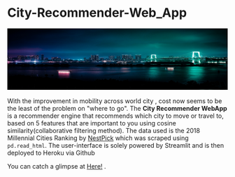 # City-Recommender-Web_App

![image](https://github.com/ragul1995/City-Recommender-Web_App/blob/master/Images/unsplash2.jpg)

With the improvement in mobility across world city , cost now seems to be the least of the problem on "where to go". 
The **City Recommender WebApp** is a recommender engine that recommends which city to move or travel to, based on 5 features that are important to you using cosine similarity(collaborative filtering method). The data used is the 2018 Millennial Cities Ranking by [NestPick](https://www.nestpick.com/millennial-city-ranking-2018/) which was scraped using `pd.read_html`. The user-interface is solely powered by Streamlit and is then deployed to Heroku via Github


You can catch a glimpse at <a href='https://city-recommender.herokuapp.com/'>Here!</a> .
